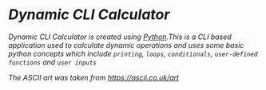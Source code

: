 # _Dynamic CLI Calculator_

_Dynamic CLI Calculator is created using [Python](https://www.python.org).This is a CLI based application used to calculate dynamic operations and uses some basic python concepts which include `printing`, `loops`, `conditionals`, `user-defined functions` and `user inputs`_

_The ASCII art was taken from https://ascii.co.uk/art_